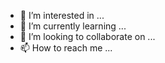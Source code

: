 - 👀 I’m interested in ...
- 🌱 I’m currently learning ...
- 💞️ I’m looking to collaborate on ...
- 📫 How to reach me ...

<!---
kadir145s/kadir145s is a ✨ special ✨ repository because its `README.md` (this file) appears on your GitHub profile.
You can click the Preview link to take a look at yourwaht
waht web  www.kadirscl.com.tr
